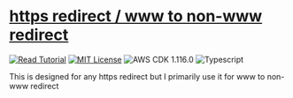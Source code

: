 # [https redirect / www to non-www redirect](https://apoorv.blog/redirect-www-to-non-www/)

[![Read Tutorial](https://badgen.now.sh/badge/Read/Tutorial/purple)](https://apoorv.blog/redirect-www-to-non-www/)
[![MIT License](https://badgen.now.sh/badge/License/MIT/blue)](https://github.com/apoorvmote/cdk-examples/blob/master/License.md)
![AWS CDK 1.116.0](https://badgen.net/badge/aws-cdk/1.116.0/yellow)
![Typescript](https://badgen.net/badge/icon/typescript?icon=typescript&label)

This is designed for any https redirect but I primarily use it for www to non-www redirect